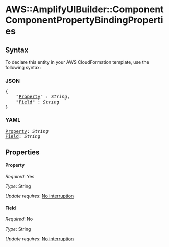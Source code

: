 # AWS::AmplifyUIBuilder::Component ComponentPropertyBindingProperties

## Syntax

To declare this entity in your AWS CloudFormation template, use the following syntax:

### JSON

<pre>
{
    "<a href="#property" title="Property">Property</a>" : <i>String</i>,
    "<a href="#field" title="Field">Field</a>" : <i>String</i>
}
</pre>

### YAML

<pre>
<a href="#property" title="Property">Property</a>: <i>String</i>
<a href="#field" title="Field">Field</a>: <i>String</i>
</pre>

## Properties

#### Property

_Required_: Yes

_Type_: String

_Update requires_: [No interruption](https://docs.aws.amazon.com/AWSCloudFormation/latest/UserGuide/using-cfn-updating-stacks-update-behaviors.html#update-no-interrupt)

#### Field

_Required_: No

_Type_: String

_Update requires_: [No interruption](https://docs.aws.amazon.com/AWSCloudFormation/latest/UserGuide/using-cfn-updating-stacks-update-behaviors.html#update-no-interrupt)

